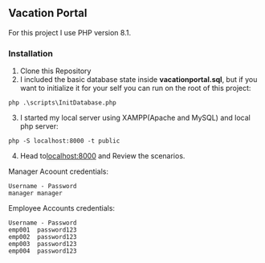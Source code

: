 ## Vacation Portal

For this project I use PHP version 8.1.

### Installation

1. Clone this Repository
2. I included the basic database state inside **vacationportal.sql**, but if you want to initialize it for your self you can run on the root of this project:

```
php .\scripts\InitDatabase.php
```

3. I started my local server using XAMPP(Apache and MySQL) and local php server:

```
php -S localhost:8000 -t public
```

4. Head to[localhost:8000](localhost:8000) and Review the scenarios.

Manager Acoount credentials:

```
Username - Password 
manager manager
```

Employee Accounts credentials:

```
Username - Password
emp001	password123
emp002	password123
emp003	password123
emp004	password123
```
